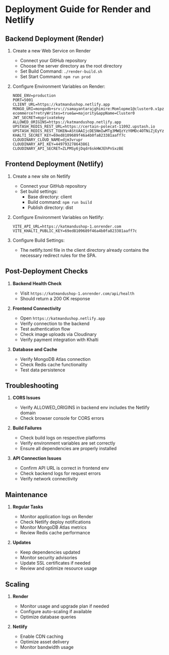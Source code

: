 # Deployment Guide for Render and Netlify

## Backend Deployment (Render)

1. Create a new Web Service on Render
   - Connect your GitHub repository
   - Choose the server directory as the root directory
   - Set Build Command: `./render-build.sh`
   - Set Start Command: `npm run prod`

2. Configure Environment Variables on Render:
   ```
   NODE_ENV=production
   PORT=5001
   CLIENT_URL=https://katmandushop.netlify.app
   MONGO_URI=mongodb+srv://samayantarajghimire:Momlopme1@cluster0.v1pzu.mongodb.net/mern-ecommerce?retryWrites=true&w=majority&appName=Cluster0
   JWT_SECRET=myprivatekey
   ALLOWED_ORIGINS=https://katmandushop.netlify.app
   UPSTASH_REDIS_REST_URL=https://certain-polecat-11092.upstash.io
   UPSTASH_REDIS_REST_TOKEN=AStUAAIjcDE5NmIwMTg3MWQzYzY0MDc4OTNiZjEyYzEyMmY4MTdjOXAxMA
   KHALTI_SECRET_KEY=69ed8109689f46a4b0fa823381aaff7c
   CLOUDINARY_CLOUD_NAME=djm3vrupr
   CLOUDINARY_API_KEY=449793278643861
   CLOUDINARY_API_SECRET=ZLPMSy6jDqdr6skHWJEhPnSxzBE
   ```

## Frontend Deployment (Netlify)

1. Create a new site on Netlify
   - Connect your GitHub repository
   - Set build settings:
     - Base directory: client
     - Build command: `npm run build`
     - Publish directory: dist

2. Configure Environment Variables on Netlify:
   ```
   VITE_API_URL=https://katmandushop-1.onrender.com
   VITE_KHALTI_PUBLIC_KEY=69ed8109689f46a4b0fa823381aaff7c
   ```

3. Configure Build Settings:
   - The netlify.toml file in the client directory already contains the necessary redirect rules for the SPA.

## Post-Deployment Checks

1. **Backend Health Check**
   - Visit `https://katmandushop-1.onrender.com/api/health`
   - Should return a 200 OK response

2. **Frontend Connectivity**
   - Open `https://katmandushop.netlify.app`
   - Verify connection to the backend
   - Test authentication flow
   - Check image uploads via Cloudinary
   - Verify payment integration with Khalti

3. **Database and Cache**
   - Verify MongoDB Atlas connection
   - Check Redis cache functionality
   - Test data persistence

## Troubleshooting

1. **CORS Issues**
   - Verify ALLOWED_ORIGINS in backend env includes the Netlify domain
   - Check browser console for CORS errors

2. **Build Failures**
   - Check build logs on respective platforms
   - Verify environment variables are set correctly
   - Ensure all dependencies are properly installed

3. **API Connection Issues**
   - Confirm API URL is correct in frontend env
   - Check backend logs for request errors
   - Verify network connectivity

## Maintenance

1. **Regular Tasks**
   - Monitor application logs on Render
   - Check Netlify deploy notifications
   - Monitor MongoDB Atlas metrics
   - Review Redis cache performance

2. **Updates**
   - Keep dependencies updated
   - Monitor security advisories
   - Update SSL certificates if needed
   - Review and optimize resource usage

## Scaling

1. **Render**
   - Monitor usage and upgrade plan if needed
   - Configure auto-scaling if available
   - Optimize database queries

2. **Netlify**
   - Enable CDN caching
   - Optimize asset delivery
   - Monitor bandwidth usage
